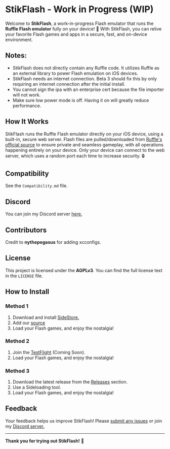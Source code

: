 # StikFlash - Work in Progress (WIP)

Welcome to **StikFlash**, a work-in-progress Flash emulator that runs the **Ruffle Flash emulator** fully on your device! 🎉 With StikFlash, you can relive your favorite Flash games and apps in a secure, fast, and on-device environment.

## Notes: 
- StikFlash does not directly contain any Ruffle code. It utilizes Ruffle as an external library to power Flash emulation on iOS devices. 
- StikFlash needs an internet connection. Beta 3 should fix this by only requiring an internet connection after the initial install.
- You cannot sign the ipa with an enterprise cert because the file importer will not work.
- Make sure low power mode is off. Having it on will greatly reduce performance.

## How It Works
StikFlash runs the Ruffle Flash emulator directly on your iOS device, using a built-in, secure web server. Flash files are pulled/downloaded from [Ruffle's official source](https://unpkg.com/@ruffle-rs/ruffle) to ensure private and seamless gameplay, with all operations happening entirely on your device. Only your device can connect to the web server, which uses a random port each time to increase security. 🔒

## Compatibility
See the `Compatibility.md` file.

## Discord
You can join my Discord server [here.](https://discord.gg/a6qxs97Gun)

## Contributors
Credit to **nythepegasus** for adding xcconfigs.

## License
This project is licensed under the **AGPLv3**. You can find the full license text in the `LICENSE` file.

## How to Install
### Method 1
1. Download and install [SideStore.](https://sidestore.io)
2. Add our [source](sidestore://source?url=https://0-blu.github.io/StikFlash/source.json)
3. Load your Flash games, and enjoy the nostalgia!

### Method 2
1. Join the [TestFlight](#) (Coming Soon).
2. Load your Flash games, and enjoy the nostalgia!

### Method 3 
1. Download the latest release from the [Releases](https://github.com/0-Blu/StikEMU/releases) section.
2. Use a Sideloading tool.
3. Load your Flash games, and enjoy the nostalgia!


## Feedback
Your feedback helps us improve StikFlash! Please [submit any issues](https://github.com/0-Blu/StikEMU/issues) or join my [Discord server.](https://discord.gg/a6qxs97Gun)

---

**Thank you for trying out StikFlash!** 🙌
